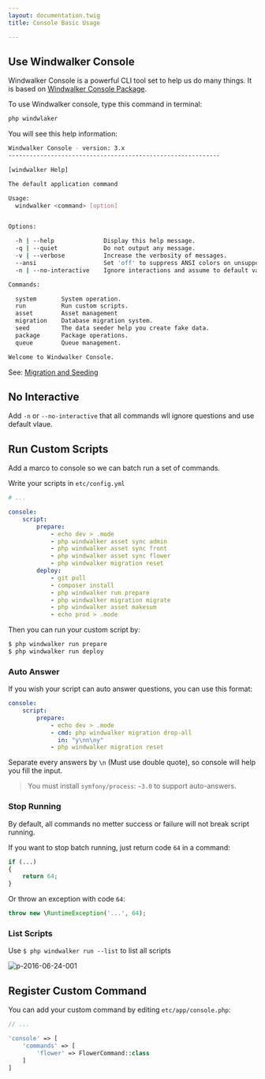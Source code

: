 ```yaml
---
layout: documentation.twig
title: Console Basic Usage

---
```


## Use Windwalker Console

Windwalker Console is a powerful CLI tool set to help us do many things. It is based on [Windwalker Console Package](https://github.com/ventoviro/windwalker-console).

To use Windwalker console, type this command in terminal:

``` bash
php windwlaker
```

You will see this help information:

``` bash
Windwalker Console - version: 3.x
------------------------------------------------------------

[windwalker Help]

The default application command

Usage:
  windwalker <command> [option]


Options:

  -h | --help              Display this help message.
  -q | --quiet             Do not output any message.
  -v | --verbose           Increase the verbosity of messages.
  --ansi                   Set 'off' to suppress ANSI colors on unsupported terminals.
  -n | --no-interactive    Ignore interactions and assume to default value.

Commands:

  system       System operation.
  run          Run custom scripts.
  asset        Asset management
  migration    Database migration system.
  seed         The data seeder help you create fake data.
  package      Package operations.
  queue        Queue management.

Welcome to Windwalker Console.

```

See: [Migration and Seeding](../db/migration.html)

## No Interactive

Add `-n` or `--no-interactive` that all commands wll ignore questions and use default vlaue.

## Run Custom Scripts

Add a marco to console so we can batch run a set of commands.

Write your scripts in `etc/config.yml`

``` yaml
# ...

console:
    script:
        prepare:
            - echo dev > .mode
            - php windwalker asset sync admin
            - php windwalker asset sync front
            - php windwalker asset sync flower
            - php windwalker migration reset
        deploy:
            - git pull
            - composer install
            - php windwalker run prepare
            - php windwalker migration migrate
            - php windwalker asset makesum
            - echo prod > .mode

```

Then you can run your custom script by:

``` bash
$ php windwalker run prepare
$ php windwalker run deploy
```

### Auto Answer

If you wish your script can auto answer questions, you can use this format:

``` yaml
console:
    script:
        prepare:
            - echo dev > .mode
            - cmd: php windwalker migration drop-all
              in: "y\nn\ny"
            - php windwalker migration reset
```

Separate every answers by `\n` (Must use double quote), so console will help you fill the input.

> You must install `symfony/process`: `~3.0` to support auto-answers.

### Stop Running

By default, all commands no metter success or failure will not break script running.

If you want to stop batch running, just return code `64` in a command:

```php
if (...)
{
    return 64;
}
```

Or throw an exception with code `64`:

```php
throw new \RuntimeException('...', 64);
```

### List Scripts

Use `$ php windwalker run --list` to list all scripts

![p-2016-06-24-001](https://cloud.githubusercontent.com/assets/1639206/16866618/840e9452-4a9f-11e6-865d-47aea77968c8.jpg)

## Register Custom Command

You can add your custom command by editing `etc/app/console.php`:

``` php
// ...

'console' => [
    'commands' => [
        'flower' => FlowerCommand::class
    ]
]
```
